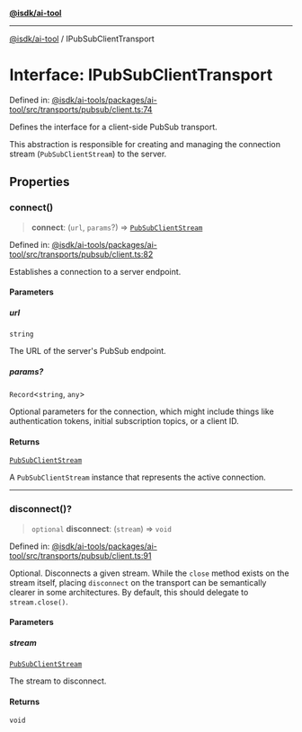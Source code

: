 [**@isdk/ai-tool**](../README.md)

***

[@isdk/ai-tool](../globals.md) / IPubSubClientTransport

# Interface: IPubSubClientTransport

Defined in: [@isdk/ai-tools/packages/ai-tool/src/transports/pubsub/client.ts:74](https://github.com/isdk/ai-tool.js/blob/4ebf370aaec9c78535cb40ffc19656d7bddcb145/src/transports/pubsub/client.ts#L74)

Defines the interface for a client-side PubSub transport.

This abstraction is responsible for creating and managing the connection
stream (`PubSubClientStream`) to the server.

## Properties

### connect()

> **connect**: (`url`, `params`?) => [`PubSubClientStream`](PubSubClientStream.md)

Defined in: [@isdk/ai-tools/packages/ai-tool/src/transports/pubsub/client.ts:82](https://github.com/isdk/ai-tool.js/blob/4ebf370aaec9c78535cb40ffc19656d7bddcb145/src/transports/pubsub/client.ts#L82)

Establishes a connection to a server endpoint.

#### Parameters

##### url

`string`

The URL of the server's PubSub endpoint.

##### params?

`Record`\<`string`, `any`\>

Optional parameters for the connection, which might include
  things like authentication tokens, initial subscription topics, or a client ID.

#### Returns

[`PubSubClientStream`](PubSubClientStream.md)

A `PubSubClientStream` instance that represents the active connection.

***

### disconnect()?

> `optional` **disconnect**: (`stream`) => `void`

Defined in: [@isdk/ai-tools/packages/ai-tool/src/transports/pubsub/client.ts:91](https://github.com/isdk/ai-tool.js/blob/4ebf370aaec9c78535cb40ffc19656d7bddcb145/src/transports/pubsub/client.ts#L91)

Optional. Disconnects a given stream.
While the `close` method exists on the stream itself, placing `disconnect`
on the transport can be semantically clearer in some architectures.
By default, this should delegate to `stream.close()`.

#### Parameters

##### stream

[`PubSubClientStream`](PubSubClientStream.md)

The stream to disconnect.

#### Returns

`void`

